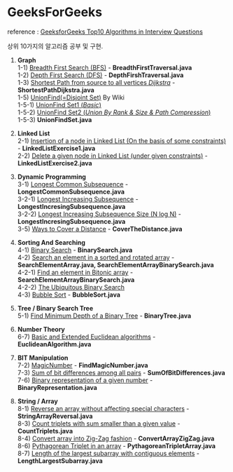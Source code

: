# GeeksForGeeks

reference : <a href="http://www.geeksforgeeks.org/top-10-algorithms-in-interview-questions/#algo1">GeeksforGeeks Top10 Algorithms in Interview Questions</a>

상위 10가지의 알고리즘 공부 및 구현.

1) **Graph**<BR>
  1-1) <a href="https://www.geeksforgeeks.org/breadth-first-traversal-for-a-graph/">Breadth First Search (BFS)</a> - **BreadthFirstTraversal.java**<BR>
  1-2) <a href="https://www.geeksforgeeks.org/depth-first-traversal-for-a-graph/">Depth First Search (DFS)</a> - **DepthFirshTraversal.java**<BR>
  1-3) <a href="https://www.geeksforgeeks.org/greedy-algorithms-set-6-dijkstras-shortest-path-algorithm/">Shortest Path from source to all vertices _Dijkstra_</a> - **ShortestPathDijkstra.java**<BR>
  1-5) <a href="https://en.wikipedia.org/wiki/Disjoint-set_data_structure">UnionFind(=Disjoint Set)</a> By Wiki<BR>
  1-5-1) <a href="https://www.geeksforgeeks.org/union-find/">UnionFind Set1 (_Basic_)</a><BR>
  1-5-2) <a href="https://www.geeksforgeeks.org/union-find-algorithm-set-2-union-by-rank/">UnionFind Set2 (_Union By Rank & Size & Path Compression_)</a><BR>
  1-5-3) **UnionFindSet.java**<BR>
  
2) **Linked List**<BR>
  2-1) <a href="https://www.geeksforgeeks.org/given-a-linked-list-which-is-sorted-how-will-you-insert-in-sorted-way/">Insertion of a node in Linked List (On the basis of some constraints)</a> - **LinkedListExercise1.java**<BR>
  2-2) <a href="https://www.geeksforgeeks.org/delete-a-given-node-in-linked-list-under-given-constraints/">Delete a given node in Linked List (under given constraints)</a> - **LinkedListExercise2.java**<BR>

  
3) **Dynamic Programming**<BR>
  3-1) <a href="https://www.geeksforgeeks.org/longest-common-subsequence/">Longest Common Subsequence</a> -  **LongestCommonSubsequence.java**<BR>
  3-2-1) <a href="https://www.geeksforgeeks.org/longest-increasing-subsequence/">Longest Increasing Subsequence</a> - **LongestIncresingSubsequence.java**<BR>
  3-2-2) <a href="https://www.geeksforgeeks.org/longest-monotonically-increasing-subsequence-size-n-log-n/">Longest Increasing Subsequence Size (N log N)</a> - **LongestIncresingSubsequence.java**<BR>
  3-5) <a href="https://www.geeksforgeeks.org/count-number-of-ways-to-cover-a-distance/">Ways to Cover a Distance</a> - **CoverTheDistance.java**<BR>

 
4) **Sorting And Searching**<BR>
  4-1) <a href="https://www.geeksforgeeks.org/binary-search/">Binary Search</a> - **BinarySearch.java**<BR>
  4-2) <a href="https://www.geeksforgeeks.org/search-an-element-in-a-sorted-and-pivoted-array/">Search an element in a sorted and rotated array</a> - **SearchElementArray.java, SearchElementArrayBinarySearch.java**<BR>
  4-2-1) <a href="https://www.geeksforgeeks.org/find-element-bitonic-array/">Find an element in Bitonic array</a> - **SearchElementArrayBinarySearch.java**<BR>
  4-2-2) <a href="https://www.geeksforgeeks.org/the-ubiquitous-binary-search-set-1/">The Ubiquitous Binary Search</a><BR>
  4-3) <a href="https://www.geeksforgeeks.org/bubble-sort/">Bubble Sort</a> - **BubbleSort.java**<BR>

  
5) **Tree / Binary Search Tree**<BR>
  5-1) <a href="https://www.geeksforgeeks.org/find-minimum-depth-of-a-binary-tree/">Find Minimum Depth of a Binary Tree</a> - **BinaryTree.java**<BR>

  
6) **Number Theory**<BR>
  6-7) <a href="https://www.geeksforgeeks.org/euclidean-algorithms-basic-and-extended/">Basic and Extended Euclidean algorithms</a> - **EuclideanAlgorithm.java**<BR>

  
7) **BIT Manipulation**<BR>
  7-2) <a href="https://www.geeksforgeeks.org/find-nth-magic-number/">MagicNumber</a> - **FindMagicNumber.java**<BR>
  7-3) <a href="https://www.geeksforgeeks.org/sum-of-bit-differences-among-all-pairs/">Sum of bit differences among all pairs</a> - **SumOfBitDifferences.java**<BR>
  7-6) <a href="https://www.geeksforgeeks.org/binary-representation-of-a-given-number/">Binary representation of a given number</a> - **BinaryRepresentation.java**<BR>

  
8) **String / Array**<BR>
  8-1) <a href="https://www.geeksforgeeks.org/reverse-an-array-without-affecting-special-characters/">Reverse an array without affecting special characters</a> - **StringArrayReversal.java**<BR>
  8-3) <a href="https://www.geeksforgeeks.org/count-triplets-with-sum-smaller-that-a-given-value/">Count triplets with sum smaller than a given value</a> - **CountTriplets.java**<BR>
  8-4) <a href="https://www.geeksforgeeks.org/convert-array-into-zig-zag-fashion/">Convert array into Zig-Zag fashion</a> - **ConvertArrayZigZag.java**<BR>
  8-6) <a href="https://www.geeksforgeeks.org/find-pythagorean-triplet-in-an-unsorted-array/">Pythagorean Triplet in an array</a> - **PythagoreanTripletArray.java**<BR>
  8-7) <a href="https://www.geeksforgeeks.org/length-largest-subarray-contiguous-elements-set-1/">Length of the largest subarray with contiguous elements</a> - **LengthLargestSubarray.java**<BR>
  
